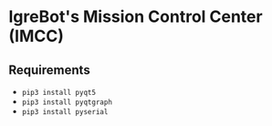# IgreBot's Mission Control Center (IMCC)

 
## Requirements

 * `pip3 install pyqt5`
 * `pip3 install pyqtgraph`
 * `pip3 install pyserial`